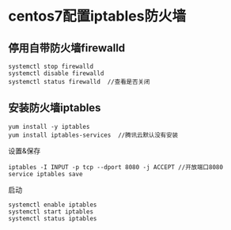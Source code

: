 centos7配置iptables防火墙
==
停用自带防火墙firewalld
--
```
systemctl stop firewalld
systemctl disable firewalld
systemctl status firewalld  //查看是否关闭
```
安装防火墙iptables
--
```
yum install -y iptables
yum install iptables-services  //腾讯云默认没有安装
```
设置&保存
```
iptables -I INPUT -p tcp --dport 8080 -j ACCEPT //开放端口8080
service iptables save
```
启动
```
systemctl enable iptables
systemctl start iptables
systemctl status iptables
```
